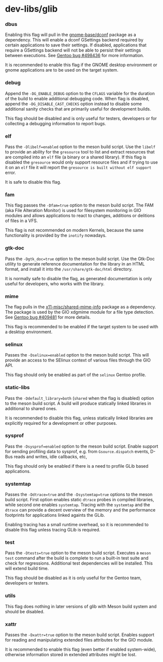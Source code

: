 # dev-libs/glib

### dbus
Enabling this flag will pull in the [gnome-base/dconf](../gnome-base/dconf.md) package as a dependency. This will enable a dconf GSettings backend required by certain applications to save their settings. If disabled, applications that require a GSettings backend will not be able to persist their settings between executions. See [Gentoo bug #498436](https://bugs.gentoo.org/498436) for more information.

It is recommended to enable this flag if the GNOME desktop environment or gnome applications are to be used on the target system.

### debug
Append the `-DG_ENABLE_DEBUG` option to the `CFLAGS` variable for the duration of the build to enable additional debugging code. When flag is disabled, append the `-DG_DISABLE_CAST_CHECKS` option instead to disable some additional sanity checks that are primarily useful for development builds.

This flag should be disabled and is only useful for testers, developers or for collecting a debugging information to report bugs.

### elf
Pass the `-Dlibelf=enabled` option to the meson build script. Use the `libelf` to provide an ability for the `gresource` tool to list and extract resources that are compiled into an `elf` file (a binary or a shared library). If this flag is disabled the `gresource` would only support resource files and if trying to use it on an `elf` file it will report the `gresource is built without elf support` error.

It is safe to disable this flag.

### fam
This flag passes the `-Dfam=true` option to the meson build script. The FAM (aka File Alteration Monitor) is used for filesystem monitoring in GIO modules and allows applications to react to changes, additions or delitions of files in a VFS.

This flag is not recommended on modern Kernels, because the same functionality is provided by the `inotify` nowadays.

### gtk-doc
Pass the `-Dgtk_doc=true` option to the meson build script. Use the Gtk-Doc utility to generate reference documentation for the library in an HTML format, and install it into the `/usr/share/gtk-doc/html` directory.

It is normally safe to disable the flag, as generated documentation is only useful for developers, who works with the library.

### mime
The flag pulls in the [x11-misc/shared-mime-info](../x11-misc/shared-mime-info.md) package as a dependency. The package is used by the GIO xdgmime module for a file type detection. See [Gentoo bug #409481](https://bugs.gentoo.org/409481) for more details.

This flag is recommended to be enabled if the target system to be used with a desktop environment.

### selinux
Passes the `-Dselinux=enabled` option to the meson build script. This will provide an access to the SElinux context of various files through the GIO API.

This flag should only be enabled as part of the `selinux` Gentoo profile.

### static-libs
Pass the `-Ddefault_library=both` (`shared` when the flag is disabled) option to the meson build script. A build will produce statically linked libraries in additional to shared ones.

It is recommended to disable this flag, unless statically linked libraries are explicitly required for a development or other purposes.

### sysprof
Pass the `-Dsysprof=enabled` option to the meson build script. Enable support for sending profiling data to sysprof, e.g. from `Gsource.dispatch` events, D-Bus reads and writes, idle callbacks, etc,

This flag should only be enabled if there is a need to profile GLib based applications.

### systemtap
Passes the `-Ddtrace=true` and the `-Dsystemtap=true` options to the meson build script. First option enables static `dtrace` probes in compiled libraries, while second one enables `systemtap`. Tracing with the `systemtap` and the `dtrace` can provide a decent overview of the memory and the performance footprints for applications linked againts the GLib.

Enabling tracing has a small runtime overhead, so it is recommended to disable this flag unless tracing GLib is required.

### test
Pass the `-Dtests=true` option to the meson build script. Executes a `meson test` command after the build is complete to run a built-in test suite and check for regressions. Additional test dependencies will be installed. This will extend build time.

This flag should be disabled as it is only useful for the Gentoo team, developers or testers.

### utils
This flag does nothing in later versions of glib with Meson build system and should be disabled.

### xattr
Passes the `-Dxattr=true` option to the meson build script. Enables support for reading and manipulating extended files attributes for the GIO module.

It is recommended to enable this flag (even better if enabled system-wide), otherwise information stored in extended attributes might be lost.
